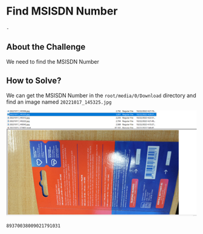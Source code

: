 # Find MSISDN Number
`-`

## About the Challenge
We need to find the MSISDN Number

## How to Solve?
We can get the MSISDN Number in the `root/media/0/Download` directory and find an image named `20221017_145325.jpg`

![msisdn](images/msisdn.png)

```
89370038009021791031
```